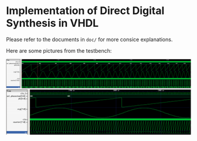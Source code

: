 # Implementation of Direct Digital Synthesis in VHDL

Please refer to the documents in `doc/` for more consice explanations.

Here are some pictures from the testbench:

![dds testbench pic 1](doc/pics/dds_tb_1.png)
![dds testbench pic 1](doc/pics/dds_tb_2.png)
